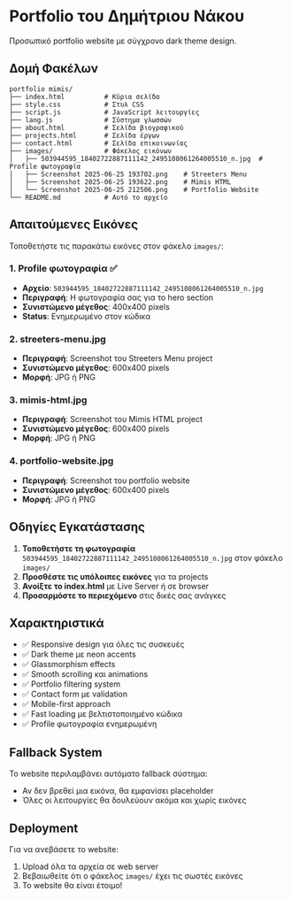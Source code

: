 # Portfolio του Δημήτριου Νάκου

Προσωπικό portfolio website με σύγχρονο dark theme design.

## Δομή Φακέλων

```
portfolio mimis/
├── index.html          # Κύρια σελίδα
├── style.css           # Στυλ CSS
├── script.js           # JavaScript λειτουργίες
├── lang.js             # Σύστημα γλωσσών
├── about.html          # Σελίδα βιογραφικού
├── projects.html       # Σελίδα έργων
├── contact.html        # Σελίδα επικοινωνίας
├── images/             # Φάκελος εικόνων
│   ├── 503944595_18402722887111142_2495108061264005510_n.jpg  # Profile φωτογραφία
│   ├── Screenshot 2025-06-25 193702.png    # Streeters Menu
│   ├── Screenshot 2025-06-25 193622.png    # Mimis HTML
│   └── Screenshot 2025-06-25 212506.png    # Portfolio Website
└── README.md           # Αυτό το αρχείο
```

## Απαιτούμενες Εικόνες

Τοποθετήστε τις παρακάτω εικόνες στον φάκελο `images/`:

### 1. Profile φωτογραφία ✅
- **Αρχείο**: `503944595_18402722887111142_2495108061264005510_n.jpg`
- **Περιγραφή**: Η φωτογραφία σας για το hero section
- **Συνιστώμενο μέγεθος**: 400x400 pixels
- **Status**: Ενημερωμένο στον κώδικα

### 2. streeters-menu.jpg
- **Περιγραφή**: Screenshot του Streeters Menu project
- **Συνιστώμενο μέγεθος**: 600x400 pixels
- **Μορφή**: JPG ή PNG

### 3. mimis-html.jpg
- **Περιγραφή**: Screenshot του Mimis HTML project
- **Συνιστώμενο μέγεθος**: 600x400 pixels
- **Μορφή**: JPG ή PNG

### 4. portfolio-website.jpg
- **Περιγραφή**: Screenshot του portfolio website
- **Συνιστώμενο μέγεθος**: 600x400 pixels
- **Μορφή**: JPG ή PNG

## Οδηγίες Εγκατάστασης

1. **Τοποθετήστε τη φωτογραφία** `503944595_18402722887111142_2495108061264005510_n.jpg` στον φάκελο `images/`
2. **Προσθέστε τις υπόλοιπες εικόνες** για τα projects
3. **Ανοίξτε το index.html** με Live Server ή σε browser
4. **Προσαρμόστε το περιεχόμενο** στις δικές σας ανάγκες

## Χαρακτηριστικά

- ✅ Responsive design για όλες τις συσκευές
- ✅ Dark theme με neon accents
- ✅ Glassmorphism effects
- ✅ Smooth scrolling και animations
- ✅ Portfolio filtering system
- ✅ Contact form με validation
- ✅ Mobile-first approach
- ✅ Fast loading με βελτιστοποιημένο κώδικα
- ✅ Profile φωτογραφία ενημερωμένη

## Fallback System

Το website περιλαμβάνει αυτόματο fallback σύστημα:
- Αν δεν βρεθεί μια εικόνα, θα εμφανίσει placeholder
- Όλες οι λειτουργίες θα δουλεύουν ακόμα και χωρίς εικόνες

## Deployment

Για να ανεβάσετε το website:
1. Upload όλα τα αρχεία σε web server
2. Βεβαιωθείτε ότι ο φάκελος `images/` έχει τις σωστές εικόνες
3. Το website θα είναι έτοιμο!
